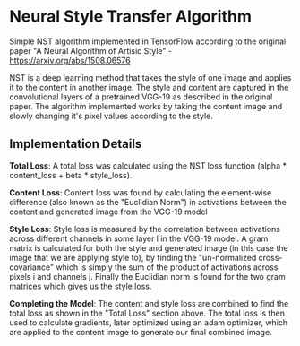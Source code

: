 # Neural Style Transfer Algorithm

Simple NST algorithm implemented in TensorFlow according to the original paper "A Neural Algorithm of Artisic Style" - https://arxiv.org/abs/1508.06576

NST is a deep learning method that takes the style of one image and applies it to the content in another image. The style and content are captured in the convolutional layers of a pretrained VGG-19 as described in the original paper. The algorithm implemented works by taking the content image and slowly changing it's pixel values according to the style.

## Implementation Details
**Total Loss**: A total loss was calculated using the NST loss function (alpha * content_loss  + beta * style_loss).

**Content Loss**: Content loss was found by calculating the element-wise difference (also known as the "Euclidian Norm") in activations between the content and generated image from the VGG-19 model

**Style Loss**: Style loss is measured by the correlation between activations across different channels in some layer l in the VGG-19 model. A gram matrix is calculated for both the style and generated image (in this case the image that we are applying style to), by finding the "un-normalized cross-covariance" which is simply the sum of the product of activations across pixels i and channels j. Finally the Euclidian norm is found for the two gram matrices which gives us the style loss.

**Completing the Model**: The content and style loss are combined to find the total loss as shown in the "Total Loss" section above. The total loss is then used to calculate gradients, later optimized using an adam optimizer, which are applied to the content image to generate our final combined image.